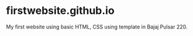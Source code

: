 # firstwebsite.github.io
My first website using basic HTML, CSS using template in Bajaj Pulsar 220.
